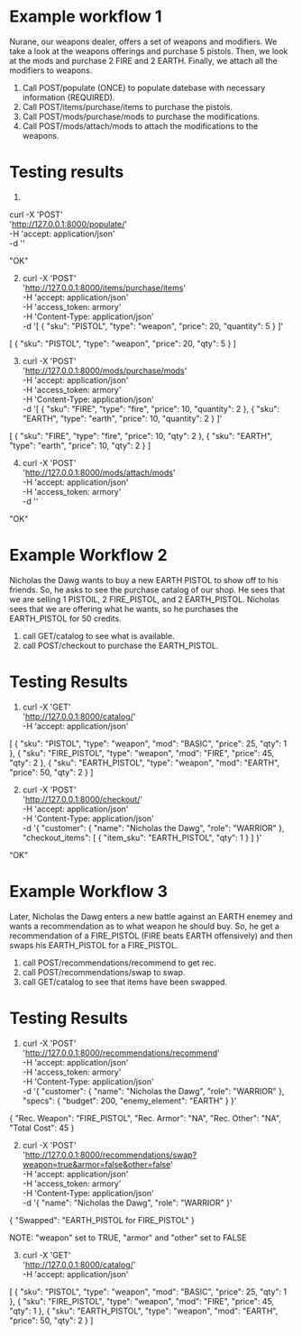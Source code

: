 # Example workflow 1 
Nurane, our weapons dealer, offers a set of weapons and modifiers. We take a look at the weapons offerings and purchase 5 pistols. Then, we look at the mods and purchase 2 FIRE and 2 EARTH. Finally, we attach all the modifiers to weapons. 

1. Call POST/populate (ONCE) to populate datebase with necessary information (REQUIRED).
1. Call POST/items/purchase/items to purchase the pistols.
2. Call POST/mods/purchase/mods to purchase the modifications. 
3. Call POST/mods/attach/mods to attach the modifications to the weapons.

# Testing results
1. 
curl -X 'POST' \
  'http://127.0.0.1:8000/populate/' \
  -H 'accept: application/json' \
  -d ''

"OK" 

2. curl -X 'POST' \
  'http://127.0.0.1:8000/items/purchase/items' \
  -H 'accept: application/json' \
  -H 'access_token: armory' \
  -H 'Content-Type: application/json' \
  -d '[
  {
    "sku": "PISTOL",
    "type": "weapon",
    "price": 20,
    "quantity": 5
  }
]'

[
  {
    "sku": "PISTOL",
    "type": "weapon",
    "price": 20,
    "qty": 5
  }
]

3. curl -X 'POST' \
  'http://127.0.0.1:8000/mods/purchase/mods' \
  -H 'accept: application/json' \
  -H 'access_token: armory' \
  -H 'Content-Type: application/json' \
  -d '[
  {
    "sku": "FIRE",
    "type": "fire",
    "price": 10,
    "quantity": 2
  }, 
  {
    "sku": "EARTH",
    "type": "earth",
    "price": 10,
    "quantity": 2
  }
]'

[
  {
    "sku": "FIRE",
    "type": "fire",
    "price": 10,
    "qty": 2
  },
  {
    "sku": "EARTH",
    "type": "earth",
    "price": 10,
    "qty": 2
  }
]

4. curl -X 'POST' \
  'http://127.0.0.1:8000/mods/attach/mods' \
  -H 'accept: application/json' \
  -H 'access_token: armory' \
  -d ''

"OK"



# Example Workflow 2 
Nicholas the Dawg wants to buy a new EARTH PISTOL to show off to his friends. So, he asks to see the purchase catalog of our shop. He sees that we are selling 1 PISTOlL, 2 FIRE_PISTOL, and 2 EARTH_PISTOL. Nicholas sees that we are offering what he wants, so he purchases the EARTH_PISTOL for 50 credits. 

1. call GET/catalog to see what is available. 
2. call POST/checkout to purchase the EARTH_PISTOL.

# Testing Results

1. curl -X 'GET' \
  'http://127.0.0.1:8000/catalog/' \
  -H 'accept: application/json'

[
  {
    "sku": "PISTOL",
    "type": "weapon",
    "mod": "BASIC",
    "price": 25,
    "qty": 1
  },
  {
    "sku": "FIRE_PISTOL",
    "type": "weapon",
    "mod": "FIRE",
    "price": 45,
    "qty": 2
  },
  {
    "sku": "EARTH_PISTOL",
    "type": "weapon",
    "mod": "EARTH",
    "price": 50,
    "qty": 2
  }
]

2. curl -X 'POST' \
  'http://127.0.0.1:8000/checkout/' \
  -H 'accept: application/json' \
  -H 'Content-Type: application/json' \
  -d '{
  "customer": {
    "name": "Nicholas the Dawg",
    "role": "WARRIOR"
  },
  "checkout_items": [
    {
      "item_sku": "EARTH_PISTOL",
      "qty": 1
    }
  ]
}'

“OK”

# Example Workflow 3
Later, Nicholas the Dawg enters a new battle against an EARTH enemey and wants a recommendation as to what weapon he should buy. So, he get a recommendation of a FIRE_PISTOL (FIRE beats EARTH offensively) and then swaps his EARTH_PISTOL for a FIRE_PISTOL. 

1. call POST/recommendations/recommend to get rec. 
2. call POST/recommendations/swap to swap. 
3. call GET/catalog to see that items have been swapped.

# Testing Results 

1. curl -X 'POST' \
  'http://127.0.0.1:8000/recommendations/recommend' \
  -H 'accept: application/json' \
  -H 'access_token: armory' \
  -H 'Content-Type: application/json' \
  -d '{
  "customer": {
    "name": "Nicholas the Dawg",
    "role": "WARRIOR"
  },
  "specs": {
    "budget": 200,
    "enemy_element": "EARTH"
  }
}'

{
  "Rec. Weapon": "FIRE_PISTOL",
  "Rec. Armor": "NA",
  "Rec. Other": "NA",
  "Total Cost": 45
}

2. curl -X 'POST' \
  'http://127.0.0.1:8000/recommendations/swap?weapon=true&armor=false&other=false' \
  -H 'accept: application/json' \
  -H 'access_token: armory' \
  -H 'Content-Type: application/json' \
  -d '{
  "name": "Nicholas the Dawg",
  "role": "WARRIOR"
}'

{
  "Swapped": "EARTH_PISTOL for FIRE_PISTOL"
}

NOTE: "weapon" set to TRUE, "armor" and "other" set to FALSE


3. curl -X 'GET' \
  'http://127.0.0.1:8000/catalog/' \
  -H 'accept: application/json'

[
  {
    "sku": "PISTOL",
    "type": "weapon",
    "mod": "BASIC",
    "price": 25,
    "qty": 1
  },
  {
    "sku": "FIRE_PISTOL",
    "type": "weapon",
    "mod": "FIRE",
    "price": 45,
    "qty": 1
  },
  {
    "sku": "EARTH_PISTOL",
    "type": "weapon",
    "mod": "EARTH",
    "price": 50,
    "qty": 2
  }
]